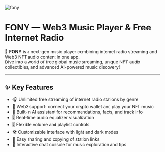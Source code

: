 ![fony](https://github.com/user-attachments/assets/784dc586-efe7-4ad8-9081-64487d794e3a)

# FONY — Web3 Music Player & Free Internet Radio

🎵 **FONY** is a next-gen music player combining internet radio streaming and Web3 NFT audio content in one app.  
Dive into a world of free global music streaming, unique NFT audio collectibles, and advanced AI-powered music discovery!

---

## ✨ Key Features

- 🎧 Unlimited free streaming of internet radio stations by genre  
- 🚀 Web3 support: connect your crypto wallet and play your NFT music  
- 🤖 Built-in AI assistant for recommendations, facts, and track info  
- 🎚️ Real-time audio equalizer visualization  
- 🎚️ Flexible volume and playlist controls  
- 🛠 Customizable interface with light and dark modes  
- 🔗 Easy sharing and copying of station links  
- 💬 Interactive chat console for music exploration and tips  


